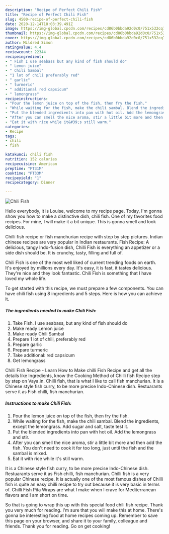 ```yaml
---
description: "Recipe of Perfect Chili Fish"
title: "Recipe of Perfect Chili Fish"
slug: 4500-recipe-of-perfect-chili-fish
date: 2020-12-14T18:03:39.491Z
image: https://img-global.cpcdn.com/recipes/cd86b0bbda92d0c0/751x532cq70/chili-fish-recipe-main-photo.jpg
thumbnail: https://img-global.cpcdn.com/recipes/cd86b0bbda92d0c0/751x532cq70/chili-fish-recipe-main-photo.jpg
cover: https://img-global.cpcdn.com/recipes/cd86b0bbda92d0c0/751x532cq70/chili-fish-recipe-main-photo.jpg
author: Mildred Simon
ratingvalue: 4.4
reviewcount: 22344
recipeingredient:
- " Fish I use seabass but any kind of fish should do"
- " Lemon juice"
- " Chili Sambal"
- "1 lot of chili preferably red"
- " garlic"
- " turmeric"
- " additional red capsicum"
- " lemongrass"
recipeinstructions:
- "Pour the lemon juice on top of the fish, then fry the fish."
- "While waiting for the fish, make the chili sambal. Blend the ingredients, except the lemongrass. Add sugar and salt, taste test it."
- "Put the blended ingredients into pan with hot oil. Add the lemongrass and stir."
- "After you can smell the nice aroma, stir a little bit more and then add the fish. You don&#39;t need to cook it for too long, just until the fish and the sambal is mixed."
- "Eat it with rice while it&#39;s still warm."
categories:
- Recipe
tags:
- chili
- fish

katakunci: chili fish 
nutrition: 152 calories
recipecuisine: American
preptime: "PT31M"
cooktime: "PT33M"
recipeyield: "1"
recipecategory: Dinner

---
```



![Chili Fish](https://img-global.cpcdn.com/recipes/cd86b0bbda92d0c0/751x532cq70/chili-fish-recipe-main-photo.jpg)

Hello everybody, it is Louise, welcome to my recipe page. Today, I'm gonna show you how to make a distinctive dish, chili fish. One of my favorites food recipes. For mine, I will make it a bit unique. This is gonna smell and look delicious.

Chilli fish recipe or fish manchurian recipe with step by step pictures. Indian chinese recipes are very popular in Indian restaurants. Fish Recipe: A delicious, tangy Indo-fusion dish, Chilli Fish is everything an appetizer or a side dish should be. It is crunchy, tasty, filling and full of.

Chili Fish is one of the most well liked of current trending foods on earth. It's enjoyed by millions every day. It's easy, it is fast, it tastes delicious. They're nice and they look fantastic. Chili Fish is something that I have loved my whole life.


To get started with this recipe, we must prepare a few components. You can have chili fish using 8 ingredients and 5 steps. Here is how you can achieve it.

<!--inarticleads1-->

##### The ingredients needed to make Chili Fish:

1. Take  Fish. I use seabass, but any kind of fish should do
1. Make ready  Lemon juice
1. Make ready  Chili Sambal
1. Prepare 1 lot of chili, preferably red
1. Prepare  garlic
1. Prepare  turmeric
1. Take  additional: red capsicum
1. Get  lemongrass


Chilli Fish Recipe - Learn How to Make chilli Fish Recipe and get all the details like Ingredients, know the Cooking Method of Chilli fish Recipe step by step on Vaya.in. Chilli fish, that is what I like to call fish manchurian. It is a Chinese style fish curry, to be more precise Indo-Chinese dish. Restuarants serve it as Fish chilli, fish manchurian. 

<!--inarticleads2-->

##### Instructions to make Chili Fish:

1. Pour the lemon juice on top of the fish, then fry the fish.
1. While waiting for the fish, make the chili sambal. Blend the ingredients, except the lemongrass. Add sugar and salt, taste test it.
1. Put the blended ingredients into pan with hot oil. Add the lemongrass and stir.
1. After you can smell the nice aroma, stir a little bit more and then add the fish. You don&#39;t need to cook it for too long, just until the fish and the sambal is mixed.
1. Eat it with rice while it&#39;s still warm.


It is a Chinese style fish curry, to be more precise Indo-Chinese dish. Restuarants serve it as Fish chilli, fish manchurian. Chilli fish is a very popular Chinese recipe. It is actually one of the most famous dishes of Chilli fish is quite an easy chilli recipe to try out because it is very basic in terms of. Chilli Fish Pita Wraps are what I make when I crave for Mediterranean flavors and I am short on time. 

So that is going to wrap this up with this special food chili fish recipe. Thank you very much for reading. I'm sure that you will make this at home. There's gonna be interesting food at home recipes coming up. Remember to save this page on your browser, and share it to your family, colleague and friends. Thank you for reading. Go on get cooking!
